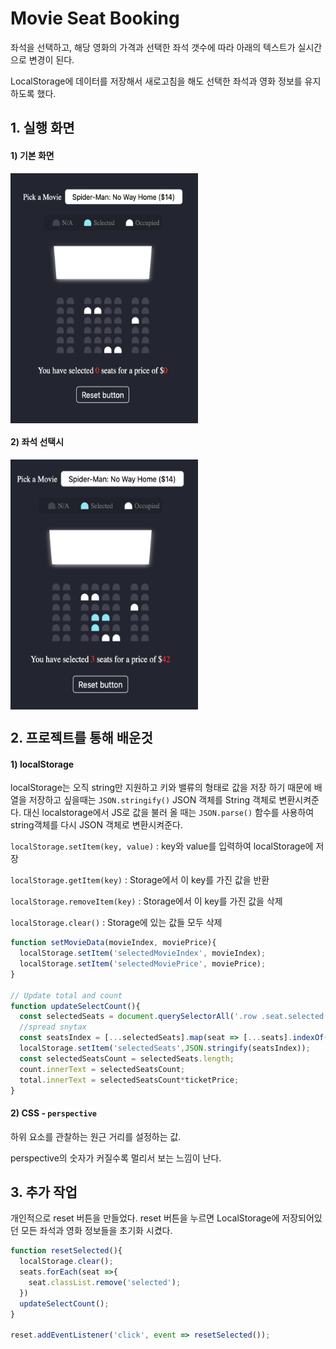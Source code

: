 # Movie Seat Booking

좌석을 선택하고, 해당 영화의 가격과 선택한 좌석 갯수에 따라 아래의 텍스트가 실시간으로 변경이 된다.

LocalStorage에 데이터를 저장해서 새로고침을 해도 선택한 좌석과 영화 정보를 유지 하도록 했다.



## 1. 실행 화면

#### 1) 기본 화면

<img align='center' src="https://github.com/jin0106/20-Web-projects-by-Vanilla-JS/raw/master/02.%20Movie%20Seat%20Booking/readme.assets/image-20211212205954205.png"  width="300" height="400"/>





#### 2) 좌석 선택시

<img align='center' src="https://github.com/jin0106/20-Web-projects-by-Vanilla-JS/raw/master/02.%20Movie%20Seat%20Booking/readme.assets/image-20211212210016170.png"  width="300" height="400"/>

#### 

## 2. 프로젝트를 통해 배운것



#### 1) localStorage

localStorage는 오직 string만 지원하고 키와 밸류의 형태로 값을 저장 하기 때문에 배열을 저장하고 싶을때는  `JSON.stringify()` JSON 객체를 String 객체로 변환시켜준다. 대신 localstorage에서 JS로 값을 불러 올 때는 `JSON.parse()` 함수를 사용하여 string객체를 다시 JSON 객체로 변환시켜준다.



`localStorage.setItem(key, value)` :  key와 value를 입력하여 localStorage에 저장

`localStorage.getItem(key)` : Storage에서 이 key를 가진 값을 반환

`localStorage.removeItem(key)` : Storage에서 이 key를 가진 값을 삭제

`localStorage.clear()` : Storage에 있는 값들 모두 삭제

```javascript
function setMovieData(movieIndex, moviePrice){
  localStorage.setItem('selectedMovieIndex', movieIndex);
  localStorage.setItem('selectedMoviePrice', moviePrice);
}

// Update total and count
function updateSelectCount(){
  const selectedSeats = document.querySelectorAll('.row .seat.selected');
  //spread snytax
  const seatsIndex = [...selectedSeats].map(seat => [...seats].indexOf(seat));
  localStorage.setItem('selectedSeats',JSON.stringify(seatsIndex));
  const selectedSeatsCount = selectedSeats.length;
  count.innerText = selectedSeatsCount;
  total.innerText = selectedSeatsCount*ticketPrice;
}

```



#### 2) CSS - `perspective`

하위 요소를 관찰하는 원근 거리를 설정하는 값.

perspective의 숫자가 커질수록 멀리서 보는 느낌이 난다.





## 3. 추가 작업

개인적으로 reset 버튼을 만들었다. reset 버튼을 누르면 LocalStorage에 저장되어있던 모든 좌석과 영화 정보들을 초기화 시켰다.

```javascript
function resetSelected(){
  localStorage.clear();
  seats.forEach(seat =>{
    seat.classList.remove('selected');
  })
  updateSelectCount();
}

reset.addEventListener('click', event => resetSelected());
```



